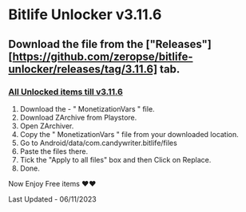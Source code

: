 # Bitlife Unlocker v3.11.6

## **Download the file from the ["Releases"][https://github.com/zeropse/bitlife-unlocker/releases/tag/3.11.6] tab.**

### <ins>**All Unlocked items till v3.11.6**</ins>

1. Download the - " MonetizationVars " file.
2. Download ZArchive from Playstore.
3. Open ZArchiver.
4. Copy the " MonetizationVars " file from your downloaded location.
5. Go to Android/data/com.candywriter.bitlife/files
6. Paste the files there.
7. Tick the "Apply to all files" box and then Click on Replace.
8. Done.

Now Enjoy Free items ❤️❤️


Last Updated - 06/11/2023

